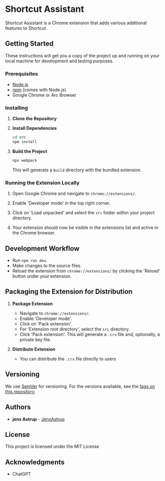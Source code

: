 # Shortcut Assistant

Shortcut Assistant is a Chrome extension that adds various additional features to Shortcut.

## Getting Started

These instructions will get you a copy of the project up and running on your local machine for development and testing purposes.

### Prerequisites

- [Node.js](https://nodejs.org/)
- [npm](https://www.npmjs.com/) (comes with Node.js)
- Google Chrome or Arc Browser

### Installing

1. **Clone the Repository**

2. **Install Dependencies**

   ```bash
   cd src
   npm install
   ```

3. **Build the Project**

   ```bash
   npx webpack
   ```

   This will generate a `build` directory with the bundled extension.

### Running the Extension Locally

1. Open Google Chrome and navigate to `chrome://extensions/`.

2. Enable 'Developer mode' in the top right corner.

3. Click on 'Load unpacked' and select the `src` folder within your project directory.

4. Your extension should now be visible in the extensions list and active in the Chrome browser.

## Development Workflow

- Run `npm run dev`.
- Make changes to the source files.
- Reload the extension from `chrome://extensions/` by clicking the 'Reload' button under your extension.

## Packaging the Extension for Distribution

1. **Package Extension**

    - Navigate to `chrome://extensions/`.
    - Enable 'Developer mode'.
    - Click on 'Pack extension'.
    - For 'Extension root directory', select the `src` directory.
    - Click 'Pack extension'. This will generate a `.crx` file and, optionally, a private key file.

2. **Distribute Extension**

    - You can distribute the `.crx` file directly to users

## Versioning

We use [SemVer](http://semver.org/) for versioning. For the versions available, see the [tags on this repository](/tags).

## Authors

- **jens Astrup** - [JensAstrup](https://github.com/JensAstrup)

## License

This project is licensed under the MIT License

## Acknowledgments

- ChatGPT